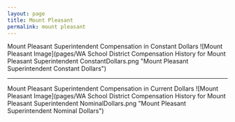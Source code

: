 ```yaml
---
layout: page
title: Mount Pleasant
permalink: mount pleasant
---
```



Mount Pleasant Superintendent Compensation in Constant Dollars
![Mount Pleasant Image](pages/WA School District Compensation History for Mount Pleasant Superintendent ConstantDollars.png "Mount Pleasant Superintendent Constant Dollars")
___

Mount Pleasant Superintendent Compensation in Current Dollars
![Mount Pleasant Image](pages/WA School District Compensation History for Mount Pleasant Superintendent NominalDollars.png "Mount Pleasant Superintendent Nominal Dollars")